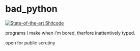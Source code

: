 # bad_python 

[![State-of-the-art Shitcode](https://img.shields.io/static/v1?label=State-of-the-art&message=Shitcode&color=7B5804)](https://github.com/trekhleb/state-of-the-art-shitcode)

<p>programs I make when i'm bored, therfore inattentively typed.<p>
<p>open for public scrutiny<p>
 
